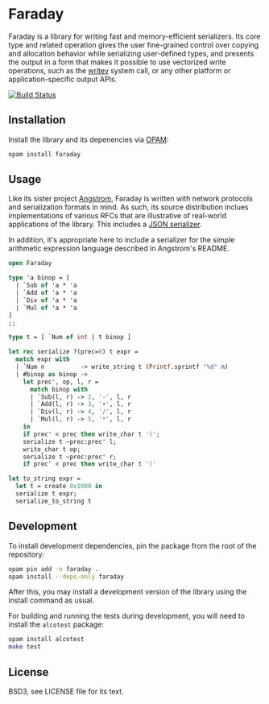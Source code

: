 # Faraday

Faraday is a library for writing fast and memory-efficient serializers. Its
core type and related operation gives the user fine-grained control over
copying and allocation behavior while serializing user-defined types, and
presents the output in a form that makes it possible to use vectorized write
operations, such as the [writev][] system call, or any other platform or
application-specific output APIs.


[![Build Status](https://travis-ci.org/inhabitedtype/faraday.svg?branch=master)](https://travis-ci.org/inhabitedtype/faraday)

[writev]: http://man7.org/linux/man-pages/man2/writev.2.html

## Installation

Install the library and its depenencies via [OPAM][opam]:

[opam]: http://opam.ocaml.org/

```bash
opam install faraday
```

## Usage

Like its sister project [Angstrom][], Faraday is written with network protocols
and serialization formats in mind. As such, its source distribution inclues
implementations of various RFCs that are illustrative of real-world
applications of the library. This includes a [JSON serializer][json].

[angstrom]: https://github.com/inhabitedtype/angstrom
[json]: https://github.com/inhabitedtype/faraday/blob/master/examples/rFC7159.ml

In addition, it's appropriate here to include a serializer for the simple
arithmetic expression language described in Angstrom's README.

```ocaml
open Faraday

type 'a binop = [
  | `Sub of 'a * 'a
  | `Add of 'a * 'a
  | `Div of 'a * 'a
  | `Mul of 'a * 'a
]
;;

type t = [ `Num of int | t binop ]

let rec serialize ?(prec=0) t expr =
  match expr with
  | `Num n          -> write_string t (Printf.sprintf "%d" n)
  | #binop as binop ->
    let prec', op, l, r =
      match binop with
      | `Sub(l, r) -> 2, '-', l, r
      | `Add(l, r) -> 3, '+', l, r
      | `Div(l, r) -> 4, '/', l, r
      | `Mul(l, r) -> 5, '*', l, r
    in
    if prec' < prec then write_char t '(';
    serialize t ~prec:prec' l;
    write_char t op;
    serialize t ~prec:prec' r;
    if prec' < prec then write_char t ')'

let to_string expr =
  let t = create 0x1000 in
  serialize t expr;
  serialize_to_string t
```

## Development

To install development dependencies, pin the package from the root of the
repository:

```bash
opam pin add -n faraday .
opam install --deps-only faraday
```

After this, you may install a development version of the library using the
install command as usual.

For building and running the tests during development, you will need to install
the `alcotest` package:

```bash
opam install alcotest
make test
```

## License

BSD3, see LICENSE file for its text.
